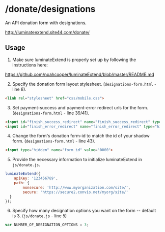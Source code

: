 /donate/designations
====================
An API donation form with designations.

http://luminateextend.site44.com/donate/

## Usage

1. Make sure luminateExtend is properly set up by following the instructions here:

https://github.com/noahcooper/luminateExtend/blob/master/README.md

2. Specify the donation form layout stylesheet. (`designations-form.html` - line 8).

```html
<link rel="stylesheet" href="css/mobile.css">
```

3. Set payment-success and payment-error redirect urls for the form. (`designations-form.html` - line 39/41).

```html
<input id="finish_success_redirect" name="finish_success_redirect" type="hidden" value="http://www.mysite.com/designations/payment-success.html" />
<input id="finish_error_redirect" name="finish_error_redirect" type="hidden" value="http://www.mysite.com/designations/payment-error.html" />
```

4. Change the form's donation form-id to match the id of your shadow form. (`designations-form.html` - line 43).

```html
<input type="hidden" name="form_id" value="0000">
```

5. Provide the necessary information to initialize luminateExtend in `js/donate.js`.

```javascript
luminateExtend({
    apiKey: '123456789', 
    path: {
        nonsecure: 'http://www.myorganization.com/site/', 
        secure: 'https://secure2.convio.net/myorg/site/'
  }
});
```

6. Specify how many designation options you want on the form -- default is 3. (`js/donate.js` - line 5)

```javascript
var NUMBER_OF_DESIGNATION_OPTIONS = 3;
```
